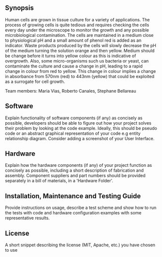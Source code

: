 

## Synopsis
Human cells are grown in tissue culture for a variety of applications. The process of growing cells is quite tedious and requires checking the cells every day under the microscope to monitor the growth and any possible microbiological contamination. The cells are maintained in a medium close to physiological pH and a small amount of phenol red is added as an indicator. Waste products produced by the cells will slowly decrease the pH of the medium turning the solution orange and then yellow. Medium should be change before it turns into yellow colour as this is indicative of overgrowth. Also, some micro-organisms such us bacteria or yeast, can contaminate the culture and cause a change in pH, leading to a rapid change in colour from red to yellow. This change in colour implies a change in absorbance from 570nm (red) to 443nm (yellow) that could be exploited as a surrogate for cell growth.

Team members:
Maria Vias, Roberto Canales, Stephane Bellareau

## Software

Explain functionality of software components (if any) as concisely as possible, developers should be able to figure out how your project solves their problem by looking at the code example. Ideally, this should be pseudo code or an abstract graphical representation of your code e.g entity relationship diagram. Consider adding a screenshot of your User Interface.

## Hardware

Explain how the hardware components (if any) of your project function as concisely as possible, including a short description of fabrication and assembly. Component suppliers and part numbers should be provided separately in a bill of materials, in a 'Hardware Folder'.

## Installation, Maintenance and Testing Guide

Provide instructions on usage, describe a test scheme and show how to run the tests with code and hardware configuration examples with some representative results.

## License

A short snippet describing the license (MIT, Apache, etc.) you have chosen to use
